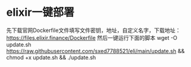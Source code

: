 # elixir一键部署
先下载官网Dockerfile文件填写文件密钥，地址，自定义名字，下载地址：https://files.elixir.finance/Dockerfile
然后一键运行下面的脚本
wget -O update.sh https://raw.githubusercontent.com/sxed7788521/eli/main/update.sh && chmod +x update.sh && ./update.sh
